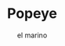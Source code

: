 ---
title: Popeye
subtitle: el marino
lang: fr
year: 2017
length: 3horas
img_alt: #
img_title: #
img_url: popeyeEtLaLampe.jpg
youtube_url: https://www.youtube.com/watch?v=0dYlvdLdK9w
tags:
  Popeye
category: cartoons
category_bis: cartoons
---